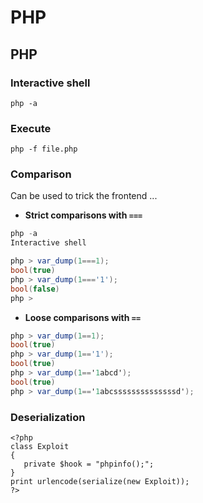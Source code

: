 # PHP

## PHP

### Interactive shell

```text
php -a
```

### Execute

```text
php -f file.php
```

### Comparison

Can be used to trick the frontend ...

* **Strict comparisons with `===`**

```csharp
php -a                                                                                            ─╯
Interactive shell

php > var_dump(1===1);
bool(true)
php > var_dump(1==='1');
bool(false)
php > 

```

* **Loose comparisons with `==`**

```csharp
php > var_dump(1==1);
bool(true)
php > var_dump(1=='1');
bool(true)
php > var_dump(1=='1abcd');
bool(true)
php > var_dump(1=='1abcssssssssssssssd');

```

### Deserialization

```text
<?php
class Exploit
{
   private $hook = "phpinfo();";
}
print urlencode(serialize(new Exploit));
?>

```

